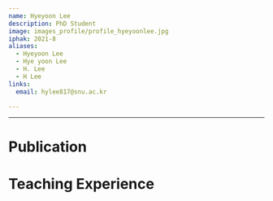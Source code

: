 ```yaml
---
name: Hyeyoon Lee
description: PhD Student
image: images_profile/profile_hyeyoonlee.jpg
iphak: 2021-8
aliases:
  - Hyeyoon Lee
  - Hye yoon Lee
  - H. Lee
  - H Lee
links:
  email: hylee817@snu.ac.kr

---
```




---

# Publication




# Teaching Experience
